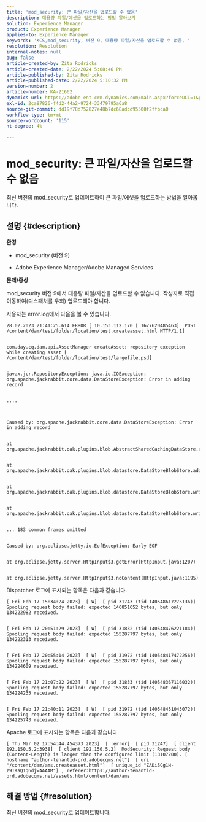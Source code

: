 ```yaml
---
title: 'mod_security: 큰 파일/자산을 업로드할 수 없음'
description: 대용량 파일/에셋을 업로드하는 방법 알아보기
solution: Experience Manager
product: Experience Manager
applies-to: Experience Manager
keywords: 'KCS,mod_security, 버전 9, 대용량 파일/자산을 업로드할 수 없음, '
resolution: Resolution
internal-notes: null
bug: false
article-created-by: Zita Rodricks
article-created-date: 2/22/2024 5:08:46 PM
article-published-by: Zita Rodricks
article-published-date: 2/22/2024 5:10:32 PM
version-number: 2
article-number: KA-21662
dynamics-url: https://adobe-ent.crm.dynamics.com/main.aspx?forceUCI=1&pagetype=entityrecord&etn=knowledgearticle&id=299ac506-a5d1-ee11-9079-6045bd0061cb
exl-id: 2ca87826-f4d2-44a2-9724-33479795a6a8
source-git-commit: dd19f78d752827e48b7dc68adcd95500f2ffbca0
workflow-type: tm+mt
source-wordcount: '115'
ht-degree: 4%

---
```


# mod_security: 큰 파일/자산을 업로드할 수 없음


최신 버전의 mod_security로 업데이트하여 큰 파일/에셋을 업로드하는 방법을 알아봅니다.

## 설명 {#description}


<b>환경</b>

- mod_security (버전 9)

- Adobe Experience Manager/Adobe Managed Services

<b>문제/증상</b>

mod_security 버전 9에서 대용량 파일/자산을 업로드할 수 없습니다. 작성자로 직접 이동하여(디스패처를 우회) 업로드해야 합니다.

사용자는 error.log에서 다음을 볼 수 있습니다.


```
28.02.2023 21:41:25.614 ERROR [ 10.153.112.170 [ 1677620485463]  POST /content/dam/test/folder/location/test.createasset.html HTTP/1.1] 


com.day.cq.dam.api.AssetManager createAsset: repository exception while creating asset [ /content/dam/test/folder/location/test/largefile.psd] 


javax.jcr.RepositoryException: java.io.IOException: org.apache.jackrabbit.core.data.DataStoreException: Error in adding record


....



Caused by: org.apache.jackrabbit.core.data.DataStoreException: Error in adding record


at org.apache.jackrabbit.oak.plugins.blob.AbstractSharedCachingDataStore.addRecord(AbstractSharedCachingDataStore.java:265)


at org.apache.jackrabbit.oak.plugins.blob.datastore.DataStoreBlobStore.addRecordInternal(DataStoreBlobStore.java:821)


at org.apache.jackrabbit.oak.plugins.blob.datastore.DataStoreBlobStore.writeStream(DataStoreBlobStore.java:922)


at org.apache.jackrabbit.oak.plugins.blob.datastore.DataStoreBlobStore.writeBlob(DataStoreBlobStore.java:320)


... 183 common frames omitted


Caused by: org.eclipse.jetty.io.EofException: Early EOF


at org.eclipse.jetty.server.HttpInput$3.getError(HttpInput.java:1207)


at org.eclipse.jetty.server.HttpInput$3.noContent(HttpInput.java:1195)
```




Dispatcher 로그에 표시되는 항목은 다음과 같습니다.


```
[ Fri Feb 17 15:34:24 2023]  [ W]  [ pid 31743 (tid 140548617275136)]  Spooling request body failed: expected 146851652 bytes, but only 134222982 received.


[ Fri Feb 17 20:51:29 2023]  [ W]  [ pid 31832 (tid 140548476221184)]  Spooling request body failed: expected 155287797 bytes, but only 134222313 received.


[ Fri Feb 17 20:55:14 2023]  [ W]  [ pid 31972 (tid 140548417472256)]  Spooling request body failed: expected 155287797 bytes, but only 134224609 received.


[ Fri Feb 17 21:07:22 2023]  [ W]  [ pid 31833 (tid 140548367116032)]  Spooling request body failed: expected 155287797 bytes, but only 134224235 received.


[ Fri Feb 17 21:40:11 2023]  [ W]  [ pid 31972 (tid 140548451043072)]  Spooling request body failed: expected 155287797 bytes, but only 134225743 received.
```




Apache 로그에 표시되는 항목은 다음과 같습니다.


```
[ Thu Mar 02 17:54:44.454373 2023]  [ :error]  [ pid 31247]  [ client 192.150.5.2:3938]  [ client 192.150.5.2]  ModSecurity: Request body (Content-Length) is larger than the configured limit (13107200). [ hostname "author-tenantid-prd.adobecqms.net"]  [ uri "/content/dam/ams.createasset.html"]  [ unique_id "ZADi5Cg1H-z9TKaQ1q6djwAAAAM"] , referer:https://author-tenantid-prd.adobecqms.net/assets.html/content/dam/ams
```



## 해결 방법 {#resolution}


최신 버전의 mod_security로 업데이트합니다.
